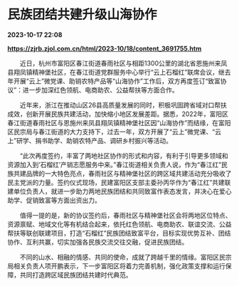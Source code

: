 # 民族团结共建升级山海协作

**2023-10-17 22:08**

**https://zjrb.zjol.com.cn/html/2023-10/18/content_3691755.htm**

　　近日，杭州市富阳区春江街道春雨社区与相距1300公里的湖北省恩施州来凤县翔凤镇精神堡社区，在春江街道党群服务中心举行“云上石榴红”联席会议，继去年开展“云上”微党课、助销农特产品等“山海协作”工作后，双方再度签订“致富协议”：进一步加深红色领航、电商助农、公益帮扶等方面合作。

　　近年来，浙江在推动山区26县高质量发展的同时，积极巩固跨省域对口帮扶成效，创新开展民族共建活动，加快缩小地区发展差距。据悉，2022年，富阳区春江街道春雨社区与恩施州来凤县翔凤镇精神堡社区因“山海协作”而结缘，在富阳区民宗局与春江街道的大力支持下，过去一年，双方开展了“云上”微党课、“云上”研学、捐书助学、助销农特产品、调研乡村振兴等活动。

　　“此次再度签约，丰富了两地社区协作的形式和内容，有利于引导更多领域和资源加入到‘石榴红’产销志愿服务中来。”春江街道相关负责人说，作为“春江红”民族共建品牌的一大特色亮点，春雨社区与精神堡社区的跨区域共建活动充分吸收了民主党派的力量。签约仪式现场，民建富阳区支部主委孙丙华作为“春江红”共建联建单位负责人，就进一步助力两地民族团结和共同致富作表态发言，并决心在爱心助学、促销致富等方面出资出力。

　　值得一提的是，新的协议签约后，春雨社区与精神堡社区会将两地区位特点、资源禀赋、地域文化等有机结合起来，依托红色领航、电商助农、联谊交流、公益帮扶等联创联建项目，打造“石榴红”民族团结致富平台，目标实现优势互补、团结协作、互利共赢，切实加强各民族交流交往交融，促进民族团结。

　　不同的山水、相融的情感、共同的使命，成就了跨越千里的情缘。富阳区民宗局相关负责人项开鹏表示，下一步富阳区将着力完善机制，强化政策支撑和运行保障，共同打造跨区域民族团结共建时代典范。